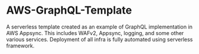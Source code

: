 # AWS-GraphQL-Template
 A serverless template created as an example of GraphQL implementation in AWS Appsync. This includes WAFv2, Appsync, logging, and some other various services. Deployment of all infra is fully automated using serverless framework.
